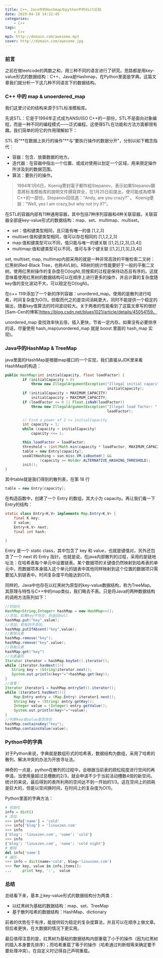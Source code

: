 ```yaml
---
title: C++，Java中的Hashmap与python中的dict比较
date: 2019-04-18 14:32:45
categories:
    - C++
tags: 
    - C++
mp3: http://domain.com/awesome.mp3
cover: http://domain.com/awesome.jpg
---
```


### 前言
之前在做leetcode的两数之和，用三种不同的语言进行了研究。思路都是用key-value形式的数据结构：C++、Java是Hashmap，在Python里面是字典。这篇文章我们就分析一下这几种不同语言下的数据结构。

### C++ 中的 map & unoerdered_map
我们这里讨论的结构来源于STL标准模板库。

先说STL：它是于1994年正式成为ANSI/ISO C++的一部份，STL不是面向对象编程，而是一种不同的编程模式——泛式编程。这使得STL在功能和方法方面都很有趣。我们简单的将它的作用理解如下：

STL 将“**在数据上执行的操作”**与“要执行操作的数据分开”，分别以如下概念指代：

- 容器：包含、放置数据的地方。
- 迭代器：在容器中指出一个位置、或成对使用以划定一个区域，用来限定操作所涉及到的数据范围。
- 算法：要执行的操作。

>1994年1月6日，Koenig寄封電子郵件給Stepanov，表示如果Stepanov願意將标准模板库的說明文件撰寫齊全，在1月25日前提出，便可能成為標準C++的一部份。Stepanov回信道：“Andy, are you crazy?” 。 Koenig便說：“Well, yes I am crazy,but why not try it?”。

在STL的容器内部有11种通用容器，其中包括7种序列容器和4种关联容器。关联容器全部是key-value形式的数据结构：map、set、multimap、multiset。

- set：值和键类型相同，且只能有唯一的值 [1,2,3]
- multiset:值和键类型相同，值可以存在相同的 [1,1,2,2,3]
- map:值和键类型可以不同，值只能与唯一的键关联 [[1,2],[2,3],[3,4]]
- multimap:值和键类型可以不同，值可与多个键关联 [[1,2],[1,3],[3,4]]

set, multiset, map, multimap内部采用的就是一种非常高效的平衡检索二叉树：红黑树(Red-Black Tree，也称AVL树)。RB树的统计性能要好于一般的平衡二叉树。使用红黑树操作的复杂度在O(logN),但搜索的过程是保持动态且有序的。这就意味着使用红黑树的数据结构可以在顺序上进行更多的操作，并且计算的复杂度随key值的变化波动不大，可以稳定在O(logN)。

在c++ 11中添加了一个新的序列容器：unordered_map。使用的是散列进行哈希，时间复杂度为O(1)。但取而代之的是空间消耗更大，同时不能提供一个稳定的输出，随着key值算法的时间波动较大。关于两者的性能看到了这篇文章写的很好 [Sam-Cen的博客]https://blog.csdn.net/blues1021/article/details/45054159。

unordered_map 查找效率快五倍，插入更快，节省一定内存。如果没有必要排序的话，尽量使用 hash_map(unordered_map 就是 boost 里面的 hash_map 实现)。

### Java中的HashMap & TreeMap
java里面的HashMap是根据map接口的一个实现，我们直接从JDK里来看HashMap的构造：
```java
public HashMap(int initialCapacity, float loadFactor) {
        if (initialCapacity < 0)
            throw new IllegalArgumentException("Illegal initial capacity: " +
                                               initialCapacity);
        if (initialCapacity > MAXIMUM_CAPACITY)
            initialCapacity = MAXIMUM_CAPACITY;
        if (loadFactor <= 0 || Float.isNaN(loadFactor))
            throw new IllegalArgumentException("Illegal load factor: " +
                                               loadFactor);

        // Find a power of 2 >= initialCapacity
        int capacity = 1;
        while (capacity < initialCapacity)
            capacity <<= 1;

        this.loadFactor = loadFactor;
        threshold = (int)Math.min(capacity * loadFactor, MAXIMUM_CAPACITY + 1);
        table = new Entry[capacity];
        useAltHashing = sun.misc.VM.isBooted() &&
                (capacity >= Holder.ALTERNATIVE_HASHING_THRESHOLD);
        init();
}
```
其中table就是我们得到的散列表，在第 18 行
```java
table = new Entry[capacity];
```
在构造函数中，创建了一个 Entry 的数组，其大小为 capacity。再让我们看一下Entry的结构：
```java
static class Entry<K,V> implements Map.Entry<K,V> {
    final K key;
    V value;
    Entry<K,V> next;
    final int hash;
   
}
```
Entry 是一个 static class，其中包含了 key 和 value，也就是键值对，另外还包含了一个 next 的 Entry 指针。也就是说，在java内部散列的过程，采用的是链地址法：在哈希表每个单元中设置链表。某个数据项的关键值仍然映射到哈希表的单元中，而数据项本身插入这个单元的链表中其他同样映射到这个位置的数据项只需要加入到链表中。时间复杂度平均能达到O(1)。

同样的，Java中也存在以红黑树为原型的key-value数据结构，称为TreeMap。其原理与特性与C++中的map类似，我们略去不表。只是将Java的两种数据结构的调用方法陈列如下：
```java
//初始化
HashMap<String,Integer> hashMap = new HashMap<>();
//添加。如果key不存在，则返回null
hashMap.put("key",value);
//添加。若有则不添加。
hashMap.putIfAbsent("key",value);
//删除元素
hashMap.remove("key");
hashMap.remove("key",value);
//获取元素
hashMap.get("key")
//元素遍历
Iterator iterator = hashMap.keySet().iterator();
while (iterator.hasNext()){
   String key = (String)iterator.next();
   System.out.println(key+"="+hashMap.get(key));
}
//或者：
Iterator iterator1 = hashMap.entrySet().iterator();
while (iterator1.hasNext()){
    Map.Entry entry = (Map.Entry) iterator1.next();
    String key = (String) entry.getKey();
    Integer value = (Integer) entry.getValue();
    System.out.println(key+"="+value);
}
//判断key或value是否存在
hashMap.containsKey("key");
hashMap.containsValue(value);
```

### Python中的字典
对于Python来说，字典就是数组形式的哈希表，数据结构为数组，采用了哈希的散列，解决冲突的办法为开放寻址法。

神奇的一点是，python在散列的过程中，会根据当前表的疏松程度进行空间的再申请。当使用量超过总槽数的2/3，就会申请不少于当前活动槽数4倍的新空间。统计的来说，最后得到的表所利用的空间达不到一开始的1/3。这在空间上的损耗是巨大的，但是以空间换时间，在时间上的复杂度为O(1)。

Python里面的字典方法：
```python
# 初始化
info = dict()
# 添加
>>> info['name'] = 'cold'
>>> info['blog'] = 'linuxzen.com'
>>> info
{'blog': 'linuxzen.com', 'name': 'cold'}
>>> info
{'blog': 'linuxzen.com', 'name': 'cold night'}
# 删除
del info['name']
# 遍历
>>> info = dict(name='cold', blog='linuxzen.com')
>>> for key, value in info.items():
...     print key, ':',  value
```

### 总结
总结看下来，基本上key-value形式的数据结构分为两类：

- 以红黑树为基础的数据结构：map、set、TreeMap
- 基于散列哈希的数据结构：HashMap、dictionary

前者的优势在于有序，能提供较为稳定的复杂度算法，并且可以在顺序上做文章。但后者更快，在大数据的情况下更实用。

最后值得注意的是，红黑树为基础的数据结构内部重载了小于的操作（因为红黑树的插入本身要先排序）；而哈希重载了等于的操作（哈希通过判断相等来确定要不要处理冲突）。在自定义时记得自己声明重载。
